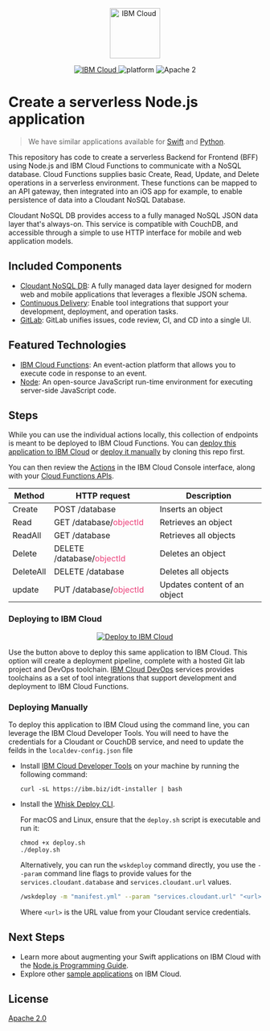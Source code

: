 <p align="center">
    <a href="https://cloud.ibm.com">
        <img src="https://landscape.cncf.io/logos/ibm-cloud.svg" height="100" alt="IBM Cloud">
    </a>
</p>


<p align="center">
    <a href="https://cloud.ibm.com">
    <img src="https://img.shields.io/badge/IBM%20Cloud-powered-blue.svg" alt="IBM Cloud">
    </a>
    <img src="https://img.shields.io/badge/platform-node-lightgrey.svg?style=flat" alt="platform">
    <img src="https://img.shields.io/badge/license-Apache2-blue.svg?style=flat" alt="Apache 2">
</p>


# Create a serverless Node.js application

> We have similar applications available for [Swift](https://github.com/IBM/serverless-functions-swift) and [Python](https://github.com/IBM/serverless-functions-python).

This repository has code to create a serverless Backend for Frontend (BFF) using Node.js and IBM Cloud Functions to communicate with a NoSQL database. Cloud Functions supplies basic Create, Read, Update, and Delete operations in a serverless environment. These functions can be mapped to an API gateway, then integrated into an iOS app for example, to enable persistence of data into a Cloudant NoSQL Database. 

Cloudant NoSQL DB provides access to a fully managed NoSQL JSON data layer that's always-on. This service is compatible with CouchDB, and accessible through a simple to use HTTP interface for mobile and web application models.

## Included Components

* [Cloudant NoSQL DB](https://cloud.ibm.com/catalog/services/cloudant): A fully managed data layer designed for modern web and mobile applications that leverages a flexible JSON schema.
* [Continuous Delivery](https://cloud.ibm.com/catalog/services/continuous-delivery): Enable tool integrations that support your development, deployment, and operation tasks.
* [GitLab](https://about.gitlab.com/): GitLab unifies issues, code review, CI, and CD into a single UI.

## Featured Technologies

* [IBM Cloud Functions](https://cloud.ibm.com/openwhisk): An event-action platform that allows you to execute code in response to an event.
* [Node](https://nodejs.org/en/): An open-source JavaScript run-time environment for executing server-side JavaScript code.

## Steps

While you can use the individual actions locally, this collection of endpoints is meant to be deployed to IBM Cloud Functions. You can [deploy this application to IBM Cloud](https://cloud.ibm.com/developer/appservice/starter-kits/2be7f93b-ae80-3f24-8351-c8c73ad7e2a6/node-example-serverless-app) or [deploy it manually](#deploying-manually) by cloning this repo first.  

You can then review the [Actions](https://cloud.ibm.com/openwhisk/actions) in the IBM Cloud Console interface, along with your [Cloud Functions APIs](https://cloud.ibm.com/openwhisk/apimanagement).
<table>
  <thead>
      <tr>
        <th>Method</th>
        <th>HTTP request</th>
        <th>Description</th>
      </tr>
  </thead>
  <tbody>
    <tr>
      <td>Create</td>
      <td>POST /database</td>
      <td>Inserts an object</td>
    </tr>
    <tr>
      <td>Read</td>
      <td>GET /database/<font color="#ec407a">objectId</font></td>
      <td>Retrieves an object</td>
    </tr>
    <tr>
      <td>ReadAll</td>
      <td>GET /database</td>
      <td>Retrieves all objects</td>
    </tr>
    <tr>
      <td>Delete </td>
      <td>DELETE /database/<font color="#ec407a">objectId</font></td>
      <td>Deletes an object</td>
    </tr>
    <tr>
      <td>DeleteAll</td>
      <td>DELETE /database</td>
      <td>Deletes all objects</td>
    </tr>
    <tr>
      <td>update</td>
      <td>PUT /database/<font color="#ec407a">objectId</font></td>
      <td>Updates content of an object</td>
    </tr>
  </tbody>
</table>

### Deploying to IBM Cloud

<p align="center">
    <a href="https://cloud.ibm.com/developer/appservice/starter-kits/2be7f93b-ae80-3f24-8351-c8c73ad7e2a6/node-example-serverless-app">
    <img src="https://cloud.ibm.com/devops/setup/deploy/button_x2.png" alt="Deploy to IBM Cloud">
    </a>
</p>

Use the button above to deploy this same application to IBM Cloud. This option will create a deployment pipeline, complete with a hosted Git lab project and DevOps toolchain. [IBM Cloud DevOps](https://www.ibm.com/cloud/devops) services provides toolchains as a set of tool integrations that support development and deployment to IBM Cloud Functions. 

### Deploying Manually 

To deploy this application to IBM Cloud using the command line, you can leverage the IBM Cloud Developer Tools. You will need to have the credentials for a Cloudant or CouchDB service, and need to update the feilds in the `localdev-config.json` file

* Install [IBM Cloud Developer Tools](https://cloud.ibm.com/docs/cli?topic=cloud-cli-getting-started) on your machine by running the following command:
  ```
  curl -sL https://ibm.biz/idt-installer | bash
  ```

* Install the [Whisk Deploy CLI](https://github.com/apache/incubator-openwhisk-wskdeploy/releases).

  For macOS and Linux, ensure that the `deploy.sh` script is executable and run it:
  ```
  chmod +x deploy.sh
  ./deploy.sh
  ```

  Alternatively, you can run the `wskdeploy` command directly, you use the `--param` command line flags to provide values for the `services.cloudant.database` and `services.cloudant.url` values.

  ```bash
  /wskdeploy -m "manifest.yml" --param "services.cloudant.url" "<url>" --param "services.cloudant.database" "products"
  ```

  Where `<url>` is the URL value from your Cloudant service credentials.

## Next Steps
* Learn more about augmenting your Swift applications on IBM Cloud with the [Node.js Programming Guide](https://cloud.ibm.com/docs/node?topic=nodejs-getting-started).
* Explore other [sample applications](https://cloud.ibm.com/developer/appservice/starter-kits) on IBM Cloud.

## License

[Apache 2.0](LICENSE)
